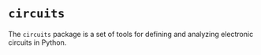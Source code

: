 # `circuits`

The `circuits` package is a set of tools for defining and analyzing electronic
circuits in Python.
